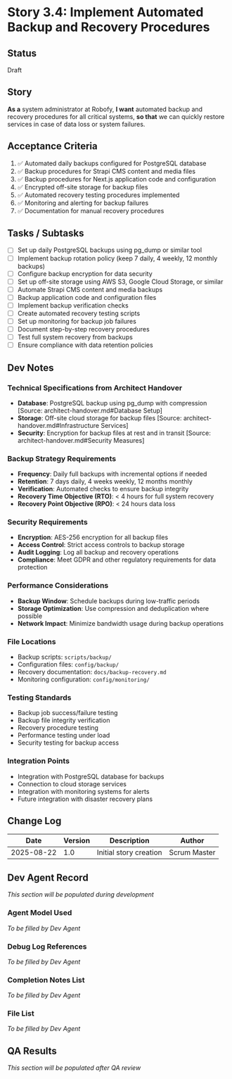 # Story 3.4: Implement Automated Backup and Recovery Procedures

## Status
Draft

## Story
**As a** system administrator at Robofy,
**I want** automated backup and recovery procedures for all critical systems,
**so that** we can quickly restore services in case of data loss or system failures.

## Acceptance Criteria
1. ✅ Automated daily backups configured for PostgreSQL database
2. ✅ Backup procedures for Strapi CMS content and media files
3. ✅ Backup procedures for Next.js application code and configuration
4. ✅ Encrypted off-site storage for backup files
5. ✅ Automated recovery testing procedures implemented
6. ✅ Monitoring and alerting for backup failures
7. ✅ Documentation for manual recovery procedures

## Tasks / Subtasks
- [ ] Set up daily PostgreSQL backups using pg_dump or similar tool
- [ ] Implement backup rotation policy (keep 7 daily, 4 weekly, 12 monthly backups)
- [ ] Configure backup encryption for data security
- [ ] Set up off-site storage using AWS S3, Google Cloud Storage, or similar
- [ ] Automate Strapi CMS content and media backups
- [ ] Backup application code and configuration files
- [ ] Implement backup verification checks
- [ ] Create automated recovery testing scripts
- [ ] Set up monitoring for backup job failures
- [ ] Document step-by-step recovery procedures
- [ ] Test full system recovery from backups
- [ ] Ensure compliance with data retention policies

## Dev Notes

### Technical Specifications from Architect Handover
- **Database**: PostgreSQL backup using pg_dump with compression [Source: architect-handover.md#Database Setup]
- **Storage**: Off-site cloud storage for backup files [Source: architect-handover.md#Infrastructure Services]
- **Security**: Encryption for backup files at rest and in transit [Source: architect-handover.md#Security Measures]

### Backup Strategy Requirements
- **Frequency**: Daily full backups with incremental options if needed
- **Retention**: 7 days daily, 4 weeks weekly, 12 months monthly
- **Verification**: Automated checks to ensure backup integrity
- **Recovery Time Objective (RTO)**: < 4 hours for full system recovery
- **Recovery Point Objective (RPO)**: < 24 hours data loss

### Security Requirements
- **Encryption**: AES-256 encryption for all backup files
- **Access Control**: Strict access controls to backup storage
- **Audit Logging**: Log all backup and recovery operations
- **Compliance**: Meet GDPR and other regulatory requirements for data protection

### Performance Considerations
- **Backup Window**: Schedule backups during low-traffic periods
- **Storage Optimization**: Use compression and deduplication where possible
- **Network Impact**: Minimize bandwidth usage during backup operations

### File Locations
- Backup scripts: `scripts/backup/`
- Configuration files: `config/backup/`
- Recovery documentation: `docs/backup-recovery.md`
- Monitoring configuration: `config/monitoring/`

### Testing Standards
- Backup job success/failure testing
- Backup file integrity verification
- Recovery procedure testing
- Performance testing under load
- Security testing for backup access

### Integration Points
- Integration with PostgreSQL database for backups
- Connection to cloud storage services
- Integration with monitoring systems for alerts
- Future integration with disaster recovery plans

## Change Log
| Date | Version | Description | Author |
|------|---------|-------------|--------|
| 2025-08-22 | 1.0 | Initial story creation | Scrum Master |

## Dev Agent Record
*This section will be populated during development*

### Agent Model Used
*To be filled by Dev Agent*

### Debug Log References
*To be filled by Dev Agent*

### Completion Notes List
*To be filled by Dev Agent*

### File List
*To be filled by Dev Agent*

## QA Results
*This section will be populated after QA review*